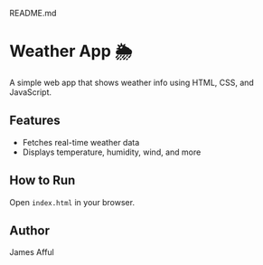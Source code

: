 README.md
# Weather App 🌦️

A simple web app that shows weather info using HTML, CSS, and JavaScript.

## Features
- Fetches real-time weather data
- Displays temperature, humidity, wind, and more

## How to Run
Open `index.html` in your browser.

## Author
James Afful
